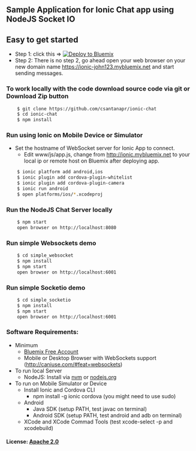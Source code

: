 ## Sample Application for Ionic Chat app using NodeJS Socket IO

## Easy to get started 
- Step 1: click this => [![Deploy to Bluemix](https://bluemix.net/deploy/button.png)](https://bluemix.net/deploy?repository=https://github.com/csantanapr/ionic-chat)
- Step 2: There is no step 2, go ahead open your web browser on your new domain name https://ionic-john123.mybluemix.net and start sending messages.

### To work locally with the code download source code via git or Download Zip button
```bash
    $ git clone https://github.com/csantanapr/ionic-chat
    $ cd ionic-chat
    $ npm install
```
    
### Run using Ionic on Mobile Device or Simulator

- Set the hostname of WebSocket server for Ionic App to connect. 
  - Edit www/js/app.js, change from http://ionic.mybluemix.net to your local ip or remote host on Bluemix after deploying app.
  
```bash
    $ ionic platform add android,ios
    $ ionic plugin add cordova-plugin-whitelist
    $ ionic plugin add cordova-plugin-camera
    $ ionic run android
    $ open platforms/ios/*.xcodeproj
```

### Run the NodeJS Chat Server locally
```bash
    $ npm start
    open browser on http://localhost:8080
```

### Run simple Websockets demo
```bash
    $ cd simple_websocket
    $ npm install
    $ npm start
    open browser on http://localhost:6001
```

### Run simple Socketio demo
```bash
    $ cd simple_socketio
    $ npm install
    $ npm start
    open browser on http://localhost:6001
```
  
  
### Software Requirements:
- Minimum
  - [Bluemix Free Account](https://console.ng.bluemix.net/registration)
  - Mobile or Desktop Browser with WebSockets support (http://caniuse.com/#feat=websockets)	
- To run local Server
  - NodeJS: Install via [nvm](https://github.com/creationix/nvm) or [nodejs.org](https://nodejs.org/en/download)
- To run on Mobile Simulator or Device
  - Install Ionic and Cordova CLI
	  - npm install -g ionic cordova  (you might need to use sudo)
  - Android 
    - Java SDK (setup PATH, test javac on terminal)
    - Android SDK (setup PATH, test android and adb on terminal)
  - XCode and XCode Commad Tools (test xcode-select -p and xcodebuild)
	
#### License: [Apache 2.0](License.txt)
